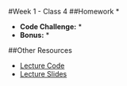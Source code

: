 #Week 1 - Class 4
##Homework
* 
* **Code Challenge:** 
	* 
* **Bonus:**
	* 

##Other Resources
* [Lecture Code](lecture-code/)
* [Lecture Slides](lecture-slides/)